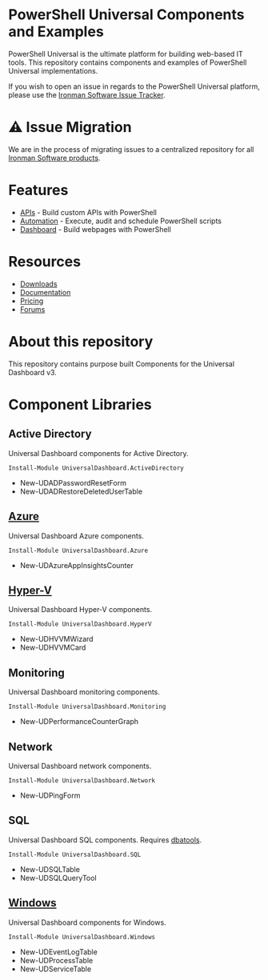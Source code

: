 # PowerShell Universal Components and Examples

PowerShell Universal is the ultimate platform for building web-based IT tools. This repository contains components and examples of PowerShell Universal implementations. 

If you wish to open an issue in regards to the PowerShell Universal platform, please use the [Ironman Software Issue Tracker](https://github.com/ironmansoftware/issues).

# ⚠ Issue Migration 

We are in the process of migrating issues to a centralized repository for all [Ironman Software products](https://github.com/ironmansoftware/issues). 

# Features

- [APIs](https://docs.ironmansoftware.com/api/about) - Build custom APIs with PowerShell
- [Automation](https://docs.ironmansoftware.com/automation/about) - Execute, audit and schedule PowerShell scripts
- [Dashboard](https://docs.ironmansoftware.com/dashboard/about) - Build webpages with PowerShell

# Resources

- [Downloads](https://ironmansoftware.com/downloads)
- [Documentation](https://docs.ironmansoftware.com/)
- [Pricing](https://store.ironmansoftware.com/pricing/powershell-universal)
- [Forums](https://forums.universaldashboard.io/)

# About this repository

This repository contains purpose built Components for the Universal Dashboard v3. 

# Component Libraries 

## Active Directory 

Universal Dashboard components for Active Directory.

```
Install-Module UniversalDashboard.ActiveDirectory
```

- New-UDADPasswordResetForm
- New-UDADRestoreDeletedUserTable

## [Azure](./Components/Azure/README.md)

Universal Dashboard Azure components. 

```
Install-Module UniversalDashboard.Azure
```

- New-UDAzureAppInsightsCounter


## [Hyper-V](./Components/Hyper-V/README.md)

Universal Dashboard Hyper-V components. 

```
Install-Module UniversalDashboard.HyperV
```

- New-UDHVVMWizard
- New-UDHVVMCard

## Monitoring

Universal Dashboard monitoring components.

```
Install-Module UniversalDashboard.Monitoring
```

- New-UDPerformanceCounterGraph

## Network

Universal Dashboard network components. 

```
Install-Module UniversalDashboard.Network
```

- New-UDPingForm

## SQL 

Universal Dashboard SQL components. Requires [dbatools](https://dbatools.io/).

```
Install-Module UniversalDashboard.SQL
```

- New-UDSQLTable
- New-UDSQLQueryTool

## [Windows](./Components/Windows/README.md)

Universal Dashboard components for Windows. 

```
Install-Module UniversalDashboard.Windows
```

- New-UDEventLogTable
- New-UDProcessTable
- New-UDServiceTable
